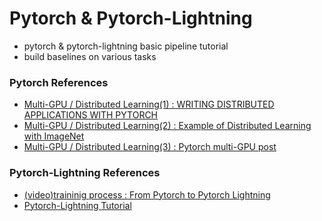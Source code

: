 # Pytorch & Pytorch-Lightning
  - pytorch & pytorch-lightning basic pipeline tutorial
  - build baselines on various tasks


### Pytorch References
  - [Multi-GPU / Distributed Learning(1) : WRITING DISTRIBUTED APPLICATIONS WITH PYTORCH](https://pytorch.org/tutorials/intermediate/dist_tuto.html)
  - [Multi-GPU / Distributed Learning(2) : Example of Distributed Learning with ImageNet](https://github.com/pytorch/examples/blob/master/imagenet/main.py)
  - [Multi-GPU / Distributed Learning(3) : Pytorch multi-GPU post](https://medium.com/daangn/pytorch-multi-gpu-%ED%95%99%EC%8A%B5-%EC%A0%9C%EB%8C%80%EB%A1%9C-%ED%95%98%EA%B8%B0-27270617936b)

### Pytorch-Lightning References
  - [(video)traininig process : From Pytorch to Pytorch Lightning](https://www.youtube.com/watch?v=DbESHcCoWbM&list=PLaMu-SDt_RB5NUm67hU2pdE75j6KaIOv2&index=3)
  - [Pytorch-Lightning Tutorial](https://pytorch-lightning.readthedocs.io/en/latest/starter/new-project.html)
